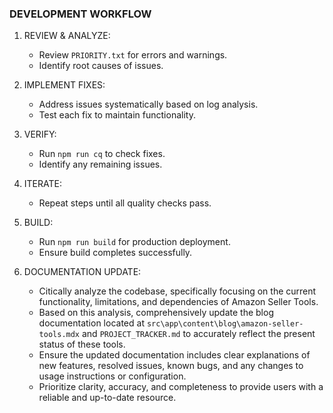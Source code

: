 ### DEVELOPMENT WORKFLOW

1. REVIEW & ANALYZE:

   - Review `PRIORITY.txt` for errors and warnings.
   - Identify root causes of issues.

2. IMPLEMENT FIXES:

   - Address issues systematically based on log analysis.
   - Test each fix to maintain functionality.

3. VERIFY:

   - Run `npm run cq` to check fixes.
   - Identify any remaining issues.

4. ITERATE:

   - Repeat steps until all quality checks pass.

5. BUILD:

   - Run `npm run build` for production deployment.
   - Ensure build completes successfully.

6. DOCUMENTATION UPDATE:
   - Citically analyze the codebase, specifically focusing on the current functionality, limitations, and dependencies of Amazon Seller Tools.
   - Based on this analysis, comprehensively update the blog documentation located at `src\app\content\blog\amazon-seller-tools.mdx` and `PROJECT_TRACKER.md` to accurately reflect the present status of these tools.
   - Ensure the updated documentation includes clear explanations of new features, resolved issues, known bugs, and any changes to usage instructions or configuration.
   - Prioritize clarity, accuracy, and completeness to provide users with a reliable and up-to-date resource.
